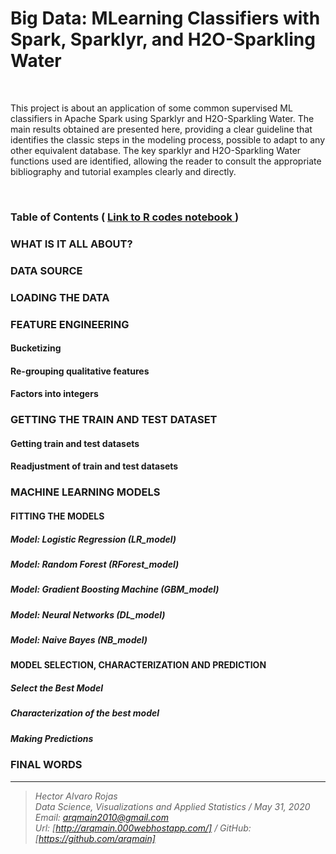 # Big Data: MLearning Classifiers with Spark, Sparklyr, and H2O-Sparkling Water

<br>

This project is about an application of some common supervised ML classifiers in Apache Spark using Sparklyr and H2O-Sparkling Water. The main results obtained are presented here, providing a clear guideline that identifies the classic steps in the modeling process, possible to adapt to any other equivalent database. The key sparklyr and H2O-Sparkling Water functions used are identified, allowing the reader to consult the appropriate bibliography and tutorial examples clearly and directly.

<br>

### Table of Contents   (  [  Link to R codes notebook ]( https://github.com/arqmain/RProject/blob/master/RBigData/Sparklyr/Sparklyr_Sparkling_Water_H2O/MLearning_Classifiers_h2o/MLearning_Classifiers_Sparklyr_H2o.pdf))

### WHAT IS IT ALL ABOUT?
### DATA SOURCE
### LOADING THE DATA
### FEATURE ENGINEERING
#### Bucketizing
#### Re-grouping qualitative features
#### Factors into integers

### GETTING THE TRAIN AND TEST DATASET
#### Getting train and test datasets
#### Readjustment of train and test datasets

### MACHINE LEARNING MODELS
#### FITTING THE MODELS
##### Model: Logistic Regression (LR_model)
##### Model: Random Forest (RForest_model)
##### Model: Gradient Boosting Machine (GBM_model)
##### Model: Neural Networks (DL_model)
##### Model: Naive Bayes (NB_model)
#### MODEL SELECTION, CHARACTERIZATION AND PREDICTION
##### Select the Best Model
##### Characterization of the best model
##### Making Predictions

### FINAL WORDS


<hr>

><i>Hector Alvaro Rojas<br>
>Data Science, Visualizations and Applied Statistics / May 31, 2020<br>
>Email: <arqmain2010@gmail.com> <br>
>Url: [http://arqmain.000webhostapp.com/]   /   GitHub: [https://github.com/arqmain]</i>
